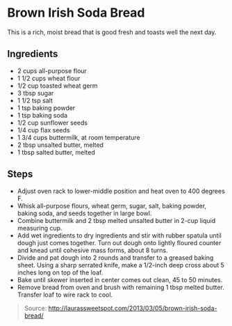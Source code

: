 # Brown Irish Soda Bread
This is a rich, moist bread that is good fresh and toasts well the next day.

## Ingredients

 - 2 cups all-purpose flour
 - 1 1/2 cups wheat flour
 - 1/2 cup toasted wheat germ
 - 3 tbsp sugar
 - 1 1/2 tsp salt
 - 1 tsp baking powder
 - 1 tsp baking soda
 - 1/2 cup sunflower seeds
 - 1/4 cup flax seeds
 - 1 3/4 cups buttermilk, at room temperature
 - 2 tbsp unsalted butter, melted
 - 1 tbsp salted butter, melted

## Steps

 - Adjust oven rack to lower-middle position and heat oven to 400 degrees F.
 - Whisk all-purpose flours, wheat germ, sugar, salt, baking powder, baking soda, and seeds together in large bowl.
 - Combine buttermilk and 2 tbsp melted unsalted butter in 2-cup liquid measuring cup.
 - Add wet ingredients to dry ingredients and stir with rubber spatula until dough just comes together. Turn out dough onto lightly floured counter and knead until cohesive mass forms, about 8 turns.
 - Divide and pat dough into 2 rounds and transfer to a greased baking sheet. Using a sharp serrated knife, make a 1/2-inch deep cross about 5 inches long on top of the loaf.
 - Bake until skewer inserted in center comes out clean, 45 to 50 minutes.
 - Remove bread from oven and brush with remaining 1 tbsp melted butter. Transfer loaf to wire rack to cool.

> Source: http://laurassweetspot.com/2013/03/05/brown-irish-soda-bread/
